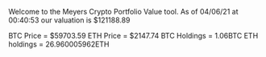 Welcome to the Meyers Crypto Portfolio Value tool. 
As of 04/06/21 at 00:40:53 our valuation is $121188.89 

BTC Price = $59703.59
 ETH Price = $2147.74
BTC Holdings = 1.06BTC
 ETH holdings = 26.960005962ETH 

